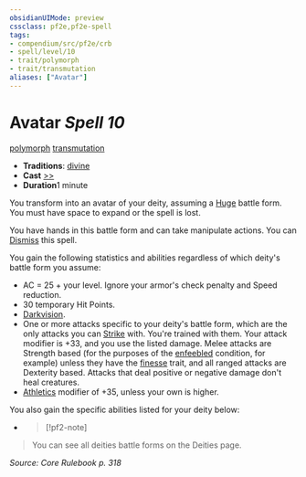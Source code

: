```yaml
---
obsidianUIMode: preview
cssclass: pf2e,pf2e-spell
tags:
- compendium/src/pf2e/crb
- spell/level/10
- trait/polymorph
- trait/transmutation
aliases: ["Avatar"]
---
```

# Avatar *Spell 10*   
[polymorph](../../Rules/traits/polymorph.md)  [transmutation](../../Rules/traits/transmutation.md)  

- **Traditions**: [divine](../../Rules/traits/divine.md)
- **Cast** [>>](../../Rules/core-rulebook/chapter-9-playing-the-game.md#Actions "Two-Action") 
- **Duration**1 minute

You transform into an avatar of your deity, assuming a [Huge](../../Rules/traits/huge-b1.md) battle form. You must have space to expand or the spell is lost.

You have hands in this battle form and can take manipulate actions. You can [Dismiss](../../Rules/actions/dismiss.md) this spell.

You gain the following statistics and abilities regardless of which deity's battle form you assume:

- AC = 25 + your level. Ignore your armor's check penalty and Speed reduction.
- 30 temporary Hit Points.
- [Darkvision](../../Rules/abilities/darkvision.md).
- One or more attacks specific to your deity's battle form, which are the only attacks you can [Strike](../../Rules/actions/strike.md) with. You're trained with them. Your attack modifier is +33, and you use the listed damage. Melee attacks are Strength based (for the purposes of the [enfeebled](../../Rules/conditions.md#Enfeebled) condition, for example) unless they have the [finesse](../../Rules/traits/finesse.md) trait, and all ranged attacks are Dexterity based. Attacks that deal positive or negative damage don't heal creatures.
- [Athletics](../skills.md#Athletics) modifier of +35, unless your own is higher.

You also gain the specific abilities listed for your deity below:

- > [!pf2-note]
> You can see all deities battle forms on the Deities page.

*Source: Core Rulebook p. 318*
